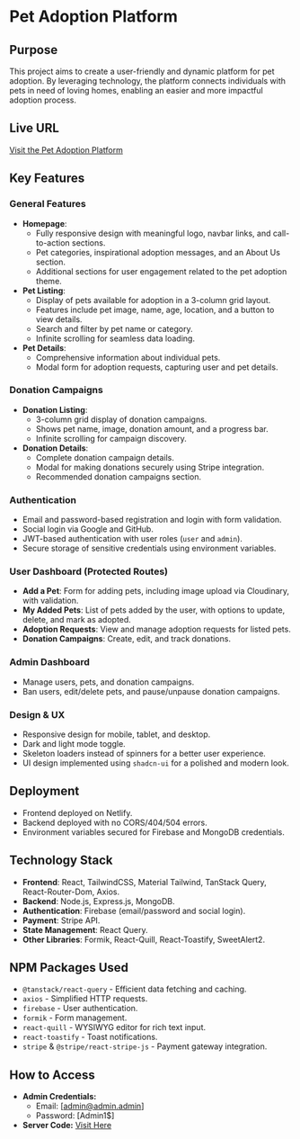 # Pet Adoption Platform

## Purpose

This project aims to create a user-friendly and dynamic platform for pet adoption. By leveraging technology, the platform connects individuals with pets in need of loving homes, enabling an easier and more impactful adoption process.

## Live URL

[Visit the Pet Adoption Platform](https://pet-adopt-web.netlify.app/)

## Key Features

### General Features

- **Homepage**:
  - Fully responsive design with meaningful logo, navbar links, and call-to-action sections.
  - Pet categories, inspirational adoption messages, and an About Us section.
  - Additional sections for user engagement related to the pet adoption theme.
- **Pet Listing**:
  - Display of pets available for adoption in a 3-column grid layout.
  - Features include pet image, name, age, location, and a button to view details.
  - Search and filter by pet name or category.
  - Infinite scrolling for seamless data loading.
- **Pet Details**:
  - Comprehensive information about individual pets.
  - Modal form for adoption requests, capturing user and pet details.

### Donation Campaigns

- **Donation Listing**:
  - 3-column grid display of donation campaigns.
  - Shows pet name, image, donation amount, and a progress bar.
  - Infinite scrolling for campaign discovery.
- **Donation Details**:
  - Complete donation campaign details.
  - Modal for making donations securely using Stripe integration.
  - Recommended donation campaigns section.

### Authentication

- Email and password-based registration and login with form validation.
- Social login via Google and GitHub.
- JWT-based authentication with user roles (`user` and `admin`).
- Secure storage of sensitive credentials using environment variables.

### User Dashboard (Protected Routes)

- **Add a Pet**: Form for adding pets, including image upload via Cloudinary, with validation.
- **My Added Pets**: List of pets added by the user, with options to update, delete, and mark as adopted.
- **Adoption Requests**: View and manage adoption requests for listed pets.
- **Donation Campaigns**: Create, edit, and track donations.

### Admin Dashboard

- Manage users, pets, and donation campaigns.
- Ban users, edit/delete pets, and pause/unpause donation campaigns.

### Design & UX

- Responsive design for mobile, tablet, and desktop.
- Dark and light mode toggle.
- Skeleton loaders instead of spinners for a better user experience.
- UI design implemented using `shadcn-ui` for a polished and modern look.

## Deployment

- Frontend deployed on Netlify.
- Backend deployed with no CORS/404/504 errors.
- Environment variables secured for Firebase and MongoDB credentials.

## Technology Stack

- **Frontend**: React, TailwindCSS, Material Tailwind, TanStack Query, React-Router-Dom, Axios.
- **Backend**: Node.js, Express.js, MongoDB.
- **Authentication**: Firebase (email/password and social login).
- **Payment**: Stripe API.
- **State Management**: React Query.
- **Other Libraries**: Formik, React-Quill, React-Toastify, SweetAlert2.

## NPM Packages Used

- `@tanstack/react-query` - Efficient data fetching and caching.
- `axios` - Simplified HTTP requests.
- `firebase` - User authentication.
- `formik` - Form management.
- `react-quill` - WYSIWYG editor for rich text input.
- `react-toastify` - Toast notifications.
- `stripe` & `@stripe/react-stripe-js` - Payment gateway integration.

## How to Access

- **Admin Credentials:**
  - Email: [admin@admin.admin]
  - Password: [Admin1$]
- **Server Code:** [Visit Here](https://github.com/Programming-Hero-Web-Course4/b10a12-server-side-mrashed21)
